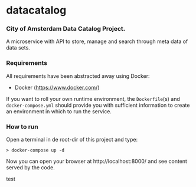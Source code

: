 # datacatalog

### City of Amsterdam Data Catalog Project.

A microservice with API to store, manage and search through meta data of data sets.

### Requirements

All requirements have been abstracted away using Docker:
- Docker (https://www.docker.com/)

If you want to roll your own runtime environment, the `Dockerfile`(s) and `docker-compose.yml` should provide you 
with sufficient information to create an environment in which to run the service.

### How to run

Open a terminal in de root-dir of this project and type:

	> docker-compose up -d
	
Now you can open your browser at http://localhost:8000/ and see content served by the code.


test